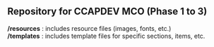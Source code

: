 ## Repository for CCAPDEV MCO (Phase 1 to 3)

**/resources** : includes resource files (images, fonts, etc.)  
**/templates** : includes template files for specific sections, items, etc.